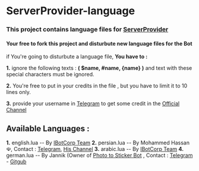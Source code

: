 # ServerProvider-language
### This project contains language files for [ServerProvider](https://t.me/serverproviderbot)


#### Your free to fork this project and disturbute new language files for the Bot

if You're going to disturbute a language file, **You have to :**

**1.** ignore the following texts : **( $name, #name, {name} )** and text with these special characters must be ignored.

**2.** You're free to put in your credits in the file , but you have to limit it to 10 lines only.

**3.** provide your username in [Telegram](https://Telegram.com) to get some credit in the [Official Channel](https://t.me/ibcorp)



## Available Languages :
**1.** english.lua -- By [IBotCorp Team](https://t.me/IBCorp)
**2.** persian.lua -- By Mohammed Hassan ☫, Contact : [Telegram](https://t.me/MohammedHassan), [His Channel](https://t.me/FreePlus18)
**3.** arabic.lua  -- By [IBotCorp Team](https://t.me/IBCorp)
**4.** german.lua  -- By Jannik (Owner of [Photo to Sticker Bot](https://t.me/photo2stickerbot) , Contact : [Telegram](https://t.me/bergfreak) - [Gitgub](https://github.com/code1mountain)
